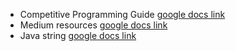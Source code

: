 <!-- # Competitive-Programming-A-Complete-Guide -->

- Competitive Programming Guide [google docs link](https://docs.google.com/document/d/1x8Ow0lpR6e6ERaWymcqeWat4jV8HSClk9it5c-KH3j8/edit#)
- Medium resources [google docs link](https://docs.google.com/document/d/11W3xlhBLXUR3g-6oQK9YYtZ-ZXbdeQnYqAcKxwx-DdA/edit#)
- Java string [google docs link](https://docs.google.com/document/d/1dDBI9PfW6b7AaVEenWduV-ohnmI0bMFHpvoAHdif4qY/edit)
